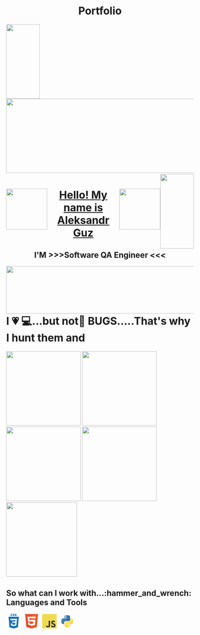 <h1 align="center" color="lime">Portfolio</h1>

<div id="header">
 <img  align="left" src="https://media.giphy.com/media/KA593kO0JvXMs/giphy.gif" width="90" height="200"/>
   <img src="https://media.giphy.com/media/bAy8xK8qcCz0A/giphy.gif" width="832" height="200" color="red"/>
      <img align="right" src="https://media.giphy.com/media/KA593kO0JvXMs/giphy.gif" width="90" height="200"/>
</div>

 <div id="header" align="center" color="red"> 
  <img  align="left" src="https://media.giphy.com/media/dzaUX7CAG0Ihi/giphy.gif" width="110" height="110"/>
  <img  align="right" src="https://media.giphy.com/media/dzaUX7CAG0Ihi/giphy.gif" width="110" height="110"/>
  <h1><ins> Hello! My name is Aleksandr Guz </ins></h1>
  <h2  align="center">I'M >>>Software QA Engineer <<< </h2>
</div>

<div>   
 <img align="right" src="https://media.giphy.com/media/eUdtR10ZsxlFC/giphy.gif" width="1024" height="128"/>

</div>

   
<div> 
 <h1 align="left"> I 💗 💻...but not🖤 BUGS.....That's why I hunt them and </h1>
 <img  src="https://media.giphy.com/media/fQZX2aoRC1Tqw/giphy.gif" width="200" height="200"/>
 
 <img  src="https://media.giphy.com/media/y0XAoHQPmv4CQ/giphy.gif" width="200" height="200"/>
 <img  src="https://media.giphy.com/media/NS7gPxeumewkWDOIxi/giphy.gif" width="200" height="200"/>
 <img  src="https://media.giphy.com/media/fTne319LfO6Noh80qD/giphy.gif" width="200" height="200"/>
 <img  src="https://media.giphy.com/media/3ohhweiVB36rAlqVCE/giphy.gif" width="190" height="200"/>
 
</div>

<div>
<h2 align="centre"> So what can I work with...:hammer_and_wrench: Languages and Tools </h2>
  <img src="https://github.com/devicons/devicon/blob/master/icons/css3/css3-plain-wordmark.svg"  title="CSS3" alt="CSS" width="40" height="40"/>&nbsp;
  <img src="https://github.com/devicons/devicon/blob/master/icons/html5/html5-original.svg" title="HTML5" alt="HTML" width="40" height="40"/>&nbsp;
  <img src="https://github.com/devicons/devicon/blob/master/icons/javascript/javascript-original.svg" title="JavaScript" alt="JavaScript" width="40" height="40"/>&nbsp;
  <img src="https://github.com/devicons/devicon/blob/master/icons/python/python-original.svg" title="python" alt="python" width="40" height="40"/>&nbsp;
 
</div>
